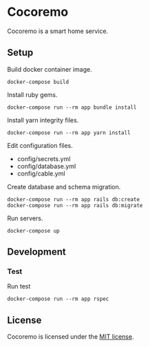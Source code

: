 # Cocoremo

Cocoremo is a smart home service.

## Setup

Build docker container image.

```
docker-compose build
```

Install ruby gems.

```
docker-compose run --rm app bundle install
```

Install yarn integrity files.

```
docker-compose run --rm app yarn install
```

Edit configuration files.

* config/secrets.yml
* config/database.yml
* config/cable.yml

Create database and schema migration.

```
docker-compose run --rm app rails db:create
docker-compose run --rm app rails db:migrate
```

Run servers.

```
docker-compose up
```

## Development

### Test

Run test

```
docker-compose run --rm app rspec
```


## License

Cocoremo is licensed under the [MIT license](LICENSE).
